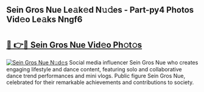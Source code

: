 ## Sein Gros Nue Le𝚊k𝚎d N𝚞𝚍es - Part-py4 Photos Vid𝚎o Le𝚊ks Nngf6

# <h2><a href="http://fb5gbbu.evod.top/?m=Sein+Gros+Nue">🔗 👉🔴 Sein Gros Nue Vid𝚎o Ph𝚘t𝚘s</a></h2>

[![Sein Gros Nue N𝚞d𝚎s](https://i.imgur.com/8V9OHl7.gif)](http://fb5gbbu.evod.top/?m=Sein+Gros+Nue)
Social media influencer Sein Gros Nue who creates engaging lifestyle and dance content, featuring solo and collaborative dance trend performances and mini vlogs. Public figure Sein Gros Nue, celebrated for their remarkable achievements and contributions to society. 
